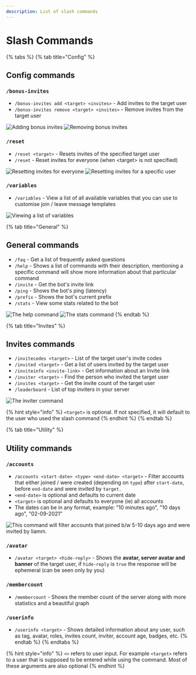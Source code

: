 ```yaml
---
description: List of slash commands
---
```


# Slash Commands

{% tabs %}
{% tab title="Config" %}
## Config commands



### `/bonus-invites`

* `/bonus-invites add <target> <invites>` - Add invites to the target user
* `/bonus-invites remove <target> <invites>` - Remove invites from the target user

![Adding bonus invites](https://cdn.discordapp.com/attachments/889530273618886686/898193226832412702/unknown.png) ![Removing bonus invites](https://cdn.discordapp.com/attachments/889530273618886686/898193447494770718/unknown.png)

### `/reset`

* `/reset <target>` - Resets invites of the specified target user
* `/reset` - Reset invites for everyone (when \<target> is not specified)

![Resetting invites for everyone](https://cdn.discordapp.com/attachments/889530273618886686/898200612422942720/unknown.png) ![Resetting invites for a specific user ](https://cdn.discordapp.com/attachments/889530273618886686/898200657239097364/unknown.png)

### `/variables`

* `/variables` - View a list of all available variables that you can use to customise join / leave message templates 

![Viewing a list of variables](https://cdn.discordapp.com/attachments/889530273618886686/898201384934051860/unknown.png)







{% tab title="General" %}
## General commands



* `/faq` - Get a list of frequently asked questions 
* `/help` - Shows a list of commands with their description, mentioning a specific command will show more information about that particular command
* `/invite` - Get the bot's invite link
* `/ping` - Shows the bot's ping (latency)
* `/prefix` - Shows the bot's current prefix 
* `/stats` - View some stats related to the bot

![The help command](https://cdn.discordapp.com/attachments/889530273618886686/898202869898027038/unknown.png) ![The stats command](https://cdn.discordapp.com/attachments/889530273618886686/898202960536952892/unknown.png)
{% endtab %}

{% tab title="Invites" %}
## Invites commands



* `/invitecodes <target>` - List of the target user's invite codes
* `/invited <target>` - Get a list of users invited by the target user
* `/inviteinfo <invite-link>` - Get information about an Invite link
* `/inviter <target>` - Find the person who invited the target user
* `/invites <target>` - Get the invite count of the target user 
* `/leaderboard` - List of top inviters in your server



![The inviter command](https://cdn.discordapp.com/attachments/889530273618886686/898207843960913990/unknown.png)

{% hint style="info" %}
`<target>` is optional. If not specified, it will default to the user who used the slash command
{% endhint %}
{% endtab %}

{% tab title="Utility" %}
## Utility commands



### `/accounts`

* `/accounts <start-date> <type> <end-date> <target>` - Filter accounts that either joined / were created (depending on `type`) after `start-date`, before `end-date` and were invited by `target.`
* `<end-date>` is optional and defaults to current date
* `<target>` is optional and defaults to everyone (ie) all accounts
* The dates can be in any format, example: "10 minutes ago", "10 days ago", "02-09-2021"

![This command will filter accounts that joined b/w 5-10 days ago and were invited by liamm.](https://cdn.discordapp.com/attachments/889530273618886686/898208628857765989/unknown.png)



### `/avatar`

* `/avatar <target> <hide-reply>` - Shows the **avatar, server avatar and banner** of the target user, if `hide-reply` is `true` the response will be ephemeral (can be seen only by you)



### `/membercount`

* `/membercount` - Shows the member count of the server along with more statistics and a beautiful graph



### `/userinfo`

* `/userinfo <target>` - Shows detailed information about any user, such as tag, avatar, roles, invites count, inviter, account age, badges, etc.
{% endtab %}
{% endtabs %}

{% hint style="info" %}
`<>` refers to user input. For example `<target>` refers to a user that is supposed to be entered while using the command. Most of these arguments are also optional
{% endhint %}


